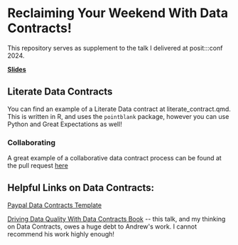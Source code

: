 # Reclaiming Your Weekend With Data Contracts!

This repository serves as supplement to the talk I delivered at posit:::conf 2024. 

[**Slides**](https://docs.google.com/presentation/d/1v8QEzzbrBX85xdOb3nfhbh0I7bsz_viW6uLQIUILvPc/edit?usp=sharing)

## Literate Data Contracts

You can find an example of a Literate Data contract at literate_contract.qmd. This is written in R, and uses the `pointblank` package, however you can use Python and Great Expectations as well!

### Collaborating
A great example of a collaborative data contract process can be found at the pull request [here](https://github.com/npelikan/positconf2024-datacontracts/pull/1)

## Helpful Links on Data Contracts:
[Paypal Data Contracts Template](https://github.com/paypal/data-contract-template?tab=readme-ov-file)

[Driving Data Quality With Data Contracts Book](https://data-contracts.com/) -- this talk, and my thinking on Data Contracts, owes a huge debt to Andrew's work. I cannot recommend his work highly enough!
